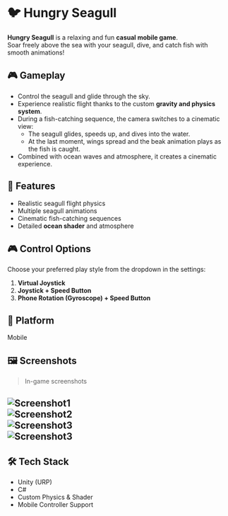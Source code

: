 # 🐦 Hungry Seagull  

**Hungry Seagull** is a relaxing and fun **casual mobile game**.  
Soar freely above the sea with your seagull, dive, and catch fish with smooth animations!  

## 🎮 Gameplay  
- Control the seagull and glide through the sky.  
- Experience realistic flight thanks to the custom **gravity and physics system**.  
- During a fish-catching sequence, the camera switches to a cinematic view:  
  - The seagull glides, speeds up, and dives into the water.  
  - At the last moment, wings spread and the beak animation plays as the fish is caught.  
- Combined with ocean waves and atmosphere, it creates a cinematic experience.  

## 🌊 Features  
- Realistic seagull flight physics  
- Multiple seagull animations  
- Cinematic fish-catching sequences  
- Detailed **ocean shader** and atmosphere  

## 🎮 Control Options  
Choose your preferred play style from the dropdown in the settings:  
1. **Virtual Joystick**  
2. **Joystick + Speed Button**  
3. **Phone Rotation (Gyroscope) + Speed Button**  

## 📱 Platform  
Mobile  

## 🖼️ Screenshots  
> In-game screenshots 

![Screenshot1](Assets/Screenshots/screenshot1.jpg)  
![Screenshot2](Assets/Screenshots/screenshot2.jpg)  
![Screenshot3](Assets/Screenshots/screenshot3.jpg)  
![Screenshot3](Assets/Screenshots/screenshot4.jpg)   
---

## 🛠️ Tech Stack  
- Unity (URP)  
- C#  
- Custom Physics & Shader  
- Mobile Controller Support 
